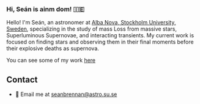### Hi, Seán is ainm dom! :ireland:
 

Hello! I'm Seán, an astronomer at [Alba Nova, Stockholm University, Sweden](https://www.albanova.se/), specializing in the study of mass Loss from massive stars, Superluminous Supernovae, and interacting transients. My current work is focused on finding stars and observing them in their final moments before their explosive deaths as supernova.

You can see some of my work [here]([https://ui.adsabs.harvard.edu/search/filter_author_facet_hier_fq_author=NOT&filter_author_facet_hier_fq_author=(((((author_facet_hier%3A%221%2FBrennan%2C%20S%2FBrennan%2C%20S%22%20OR%20author_facet_hier%3A%221%2FBrennan%2C%20S%2FBrennan%2C%20S%20%20J%22%20OR%20author_facet_hier%3A%221%2FBrennan%2C%20S%2FBrennan%2C%20Sean%22))%20OR%20author_facet_hier%3A%221%2FBrennan%2C%20S%2FBrennan%2C%20S%22%20OR%20author_facet_hier%3A%221%2FBrennan%2C%20S%2FBrennan%2C%20S%20%20J%22))%20OR%20author_facet_hier%3A%221%2FBrennan%2C%20S%2FBrennan%2C%20S%20%20J%22%20OR%20author_facet_hier%3A%221%2FBrennan%2C%20S%2FBrennan%2C%20S%22)&filter_author_facet_hier_fq_author=author_facet_hier%3A%221%2FBrennan%2C%20S%2FBrennan%2C%20Sean%22&filter_database_fq_database=AND&filter_database_fq_database=database%3A%22astronomy%22&fq=%7B!type%3Daqp%20v%3D%24fq_database%7D&fq=%7B!type%3Daqp%20v%3D%24fq_author%7D&fq_author=((((((author_facet_hier%3A%221%2FBrennan%2C%20S%2FBrennan%2C%20S%22%20OR%20author_facet_hier%3A%221%2FBrennan%2C%20S%2FBrennan%2C%20S%20%20J%22%20OR%20author_facet_hier%3A%221%2FBrennan%2C%20S%2FBrennan%2C%20Sean%22))%20OR%20author_facet_hier%3A%221%2FBrennan%2C%20S%2FBrennan%2C%20S%22%20OR%20author_facet_hier%3A%221%2FBrennan%2C%20S%2FBrennan%2C%20S%20%20J%22))%20OR%20author_facet_hier%3A%221%2FBrennan%2C%20S%2FBrennan%2C%20S%20%20J%22%20OR%20author_facet_hier%3A%221%2FBrennan%2C%20S%2FBrennan%2C%20S%22)%20NOT%20author_facet_hier%3A%221%2FBrennan%2C%20S%2FBrennan%2C%20Sean%22)&fq_database=(database%3A%22astronomy%22)&p_=0&q=%20%20author%3A%22%5ES.%20J.%20Brennan%22&sort=date%20desc%2C%20bibcode%20desc](https://ui.adsabs.harvard.edu/search/filter_author_facet_hier_fq_author=AND&filter_author_facet_hier_fq_author=author_facet_hier%3A%221%2FBrennan%2C%20S%2FBrennan%2C%20S%20%20J%22&filter_database_fq_database=AND&filter_database_fq_database=database%3A%22astronomy%22&fq=%7B!type%3Daqp%20v%3D%24fq_database%7D&fq=%7B!type%3Daqp%20v%3D%24fq_author%7D&fq_author=(author_facet_hier%3A%221%2FBrennan%2C%20S%2FBrennan%2C%20S%20%20J%22)&fq_database=(database%3A%22astronomy%22)&q=author%3A%22S.%20J.%20Brennan%22%20%20year%3A2018-3000&sort=date%20desc%2C%20bibcode%20desc&p_=0)https://ui.adsabs.harvard.edu/search/filter_author_facet_hier_fq_author=AND&filter_author_facet_hier_fq_author=author_facet_hier%3A%221%2FBrennan%2C%20S%2FBrennan%2C%20S%20%20J%22&filter_database_fq_database=AND&filter_database_fq_database=database%3A%22astronomy%22&fq=%7B!type%3Daqp%20v%3D%24fq_database%7D&fq=%7B!type%3Daqp%20v%3D%24fq_author%7D&fq_author=(author_facet_hier%3A%221%2FBrennan%2C%20S%2FBrennan%2C%20S%20%20J%22)&fq_database=(database%3A%22astronomy%22)&q=author%3A%22S.%20J.%20Brennan%22%20%20year%3A2018-3000&sort=date%20desc%2C%20bibcode%20desc&p_=0)
## Contact

- 📧 Email me at [seanbrennan@astro.su.se](mailto:seanbrennan@astro.su.se)

